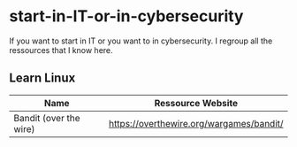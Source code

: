 # start-in-IT-or-in-cybersecurity
If you want to start in IT or you want to in cybersecurity. I regroup all the ressources that I know here.

## Learn Linux

| Name  | Ressource Website |
| ------------- | ------------- |
| Bandit (over the wire) | https://overthewire.org/wargames/bandit/  |

